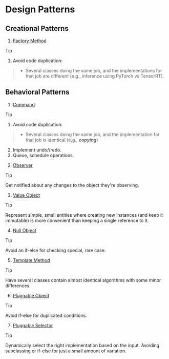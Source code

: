 # Design Patterns

## Creational Patterns

1. [Factory Method](./lessons/factory-method.ipynb)
> [!TIP]
> 1. Avoid code duplication:
> > * Several classes doing the same job, and the implementations for that job are different (e.g., inference using PyTorch vs TensorRT).

## Behavioral Patterns

1. [Command](./lessons/command.ipynb)
> [!TIP]
> 1. Avoid code duplication:
> >  * Several classes doing the same job, and the implementation for that job is identical (e.g., ***copying***)
> 2. Implement undo//redo.
> 3. Queue, schedule operations.
2. [Observer](./lessons/observer.ipynb)
> [!TIP]
> Get notified about any changes to the object they're observing.
3. [Value Object](./lessons/value-object.ipynb)
> [!TIP]
> Represent simple, small entities where creating new instances (and keep it immutable) is more convenient than keeping a single reference to it.
4. [Null Object](./lessons/null-object.ipynb)
> [!TIP]
> Avoid an if-else for checking special, rare case.
5. [Template Method](./lessons/template-method.ipynb)
> [!TIP]
> Have several classes contain almost identical algorithms with some minor differences.
6. [Pluggable Object](./lessons/pluggable-object.ipynb)
> [!TIP]
> Avoid if-else for duplicated conditions.
7. [Pluggable Selector](./lessons/pluggable-selector.ipynb)
> [!TIP]
> Dynamically select the right implementation based on the input. Avoiding subclassing or if-else for just a small amount of variation.